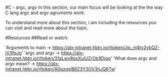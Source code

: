 #C - argc, argv
In this section, our main focus will be looking at the the way C lang argc and argv agruments work.

To understand more about this section, i am including the resources you can visit and read more about the topic.

#Resources
##Read or watch:

'Arguments to main -> https://alx-intranet.hbtn.io/rltoken/Jip_nI4tv2ybQZ-jV3fqJg'
'argc and argv -> https://alx-intranet.hbtn.io/rltoken/31aLwv8qsXuiUZrOk9Djqg'
'What does argc and argv mean? -> https://alx-intranet.hbtn.io/rltoken/A0pzqslB6Z3Y3OV3hJQ6Tw'
